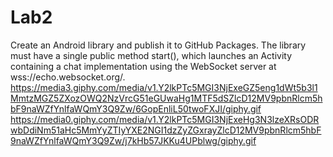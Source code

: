 # Lab2
Create an Android library and publish it to GitHub Packages. The library must have a single
public method start(), which launches an Activity containing a chat implementation
using the WebSocket server at wss://echo.websocket.org/.
https://media3.giphy.com/media/v1.Y2lkPTc5MGI3NjExeGZ5eng1dWt5b3l1MmtzMGZ5ZXozOWQ2NzVrcG51eGUwaHg1MTF5dSZlcD12MV9pbnRlcm5hbF9naWZfYnlfaWQmY3Q9Zw/6GopEnliL50twoFXJI/giphy.gif
https://media0.giphy.com/media/v1.Y2lkPTc5MGI3NjExeHg3N3lzeXRsODRwbDdiNm51aHc5MmYyZTIyYXE2NGI1dzZyZGxrayZlcD12MV9pbnRlcm5hbF9naWZfYnlfaWQmY3Q9Zw/j7kHb57JKKu4UPblwg/giphy.gif
